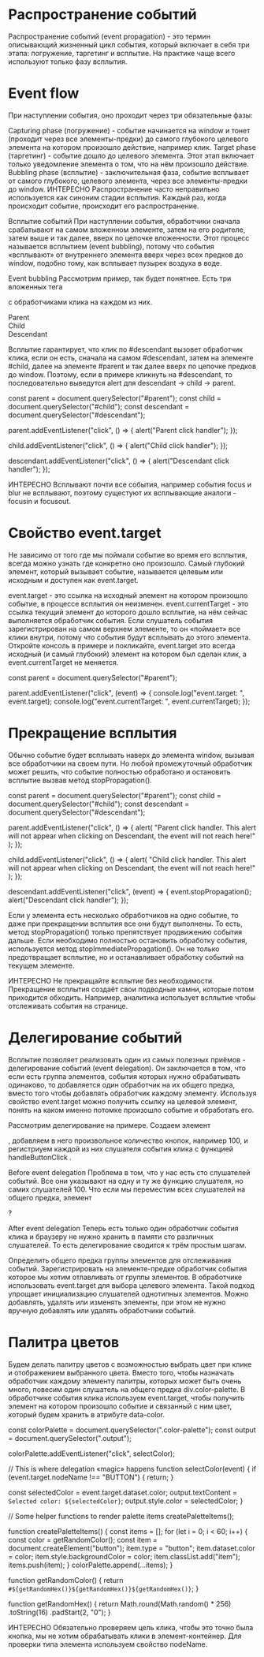 # Распространение событий
Распространение событий (event propagation) - это термин описывающий жизненный цикл события, который включает в себя три этапа: погружение, таргетинг и всплытие. На практике чаще всего используют только фазу всплытия.

# Event flow
При наступлении события, оно проходит через три обязательные фазы:

Capturing phase (погружение) - событие начинается на window и тонет (проходит через все элементы-предки) до самого глубокого целевого элемента на котором произошло действие, например клик.
Target phase (таргетинг) - событие дошло до целевого элемента. Этот этап включает только уведомление элемента о том, что на нём произошло действие.
Bubbling phase (всплытие) - заключительная фаза, событие всплывает от самого глубокого, целевого элемента, через все элементы-предки до window.
ИНТЕРЕСНО
Распространение часто неправильно используется как синоним стадии всплытия. Каждый раз, когда происходит событие, происходит его распространение.

Всплытие событий
При наступлении события, обработчики сначала срабатывают на самом вложенном элементе, затем на его родителе, затем выше и так далее, вверх по цепочке вложенности. Этот процесс называется всплытием (event bubbling), потому что события «всплывают» от внутреннего элемента вверх через всех предков до window, подобно тому, как всплывает пузырек воздуха в воде.

Event bubbling
Рассмотрим пример, так будет понятнее. Есть три вложенных тега <div> с обработчиками клика на каждом из них.

<div id="parent">
  Parent
  <div id="child">
    Child
    <div id="descendant">Descendant</div>
  </div>
</div>

Всплытие гарантирует, что клик по #descendant вызовет обработчик клика, если он есть, сначала на самом #descendant, затем на элементе #child, далее на элементе #parent и так далее вверх по цепочке предков до window. Поэтому, если в примере кликнуть на #descendant, то последовательно выведутся alert для descendant → child → parent.

const parent = document.querySelector("#parent");
const child = document.querySelector("#child");
const descendant = document.querySelector("#descendant");

parent.addEventListener("click", () => {
  alert("Parent click handler");
});

child.addEventListener("click", () => {
  alert("Child click handler");
});

descendant.addEventListener("click", () => {
  alert("Descendant click handler");
});


ИНТЕРЕСНО
Всплывают почти все события, например события focus и blur не всплывают, поэтому сущестуют их всплывающие аналоги - focusin и focusout.

# Свойство event.target
Не зависимо от того где мы поймали событие во время его всплытия, всегда можно узнать где конкретно оно произошло. Самый глубокий элемент, который вызывает событие, называется целевым или исходным и доступен как event.target.

event.target - это ссылка на исходный элемент на котором произошло событие, в процессе всплытия он неизменен.
event.currentTarget - это ссылка текущий элемент до которого дошло всплытие, на нём сейчас выполняется обработчик события.
Если слушатель события зарегистрирован на самом верхнем элементе, то он «поймает» все клики внутри, потому что события будут всплывать до этого элемента. Откройте консоль в примере и покликайте, event.target это всегда исходный (и самый глубокий) элемент на котором был сделан клик, а event.currentTarget не меняется.

const parent = document.querySelector("#parent");

parent.addEventListener("click", (event) => {
  console.log("event.target: ", event.target);
  console.log("event.currentTarget: ", event.currentTarget);
});


# Прекращение всплытия
Обычно событие будет всплывать наверх до элемента window, вызывая все обработчики на своем пути. Но любой промежуточный обработчик может решить, что событие полностью обработано и остановить всплытие вызвав метод stopPropagation().

const parent = document.querySelector("#parent");
const child = document.querySelector("#child");
const descendant = document.querySelector("#descendant");

parent.addEventListener("click", () => {
  alert(
    "Parent click handler. This alert will not appear when clicking on Descendant, the event will not reach here!"
  );
});

child.addEventListener("click", () => {
  alert(
    "Child click handler. This alert will not appear when clicking on Descendant, the event will not reach here!"
  );
});

descendant.addEventListener("click", (event) => {
  event.stopPropagation();
  alert("Descendant click handler");
});


Если у элемента есть несколько обработчиков на одно событие, то даже при прекращении всплытия все они будут выполнены. То есть, метод stopPropagation() только препятствует продвижению события дальше. Если необходимо полностью остановить обработку события, используется метод stopImmediatePropagation(). Он не только предотвращает всплытие, но и останавливает обработку событий на текущем элементе.

ИНТЕРЕСНО
Не прекращайте всплытие без необходимости. Прекращение всплытия создаёт свои подводные камни, которые потом приходится обходить. Например, аналитика использует всплытие чтобы отслеживать события на странице.

# Делегирование событий
Всплытие позволяет реализовать один из самых полезных приёмов - делегирование событий (event delegation). Он заключается в том, что если есть группа элементов, события которых нужно обрабатывать одинаково, то добавляется один обработчик на их общего предка, вместо того чтобы добавлять обработчик каждому элементу. Используя свойство event.target можно получить ссылку на целевой элемент, понять на каком именно потомке произошло событие и обработать его.

Рассмотрим делегирование на примере. Создаем элемент <div>, добавляем в него произвольное количество кнопок, например 100, и регистриуем каждой из них слушателя события клика с функцией handleButtonClick .

Before event delegation
Проблема в том, что у нас есть сто слушателей событий. Все они указывают на одну и ту же функцию слушателя, но самих слушателей 100. Что если мы переместим всех слушателей на общего предка, элемент <div>?

After event delegation
Теперь есть только один обработчик события клика и браузеру не нужно хранить в памяти сто различных слушателей. То есть делегирование сводится к трём простым шагам.

Определить общего предка группы элементов для отслеживания событий.
Зарегистрировать на элементе-предке обработчик события которое мы хотим отлавливать от группы элементов.
В обработчике использовать event.target для выбора целевого элемента.
Такой подход упрощает инициализацию слушателей однотипных элементов. Можно добавлять, удалять или изменять элементы, при этом не нужно вручную добавлять или удалять обработчики событий.

# Палитра цветов
Будем делать палитру цветов с возможностью выбрать цвет при клике и отображением выбранного цвета. Вместо того, чтобы назначать обработчик каждому элементу палитры, которых может быть очень много, повесим один слушатель на общего предка div.color-palette. В обработчике события клика используем event.target, чтобы получить элемент на котором произошло событие и связанный с ним цвет, который будем хранить в атрибуте data-color.

const colorPalette = document.querySelector(".color-palette");
const output = document.querySelector(".output");

colorPalette.addEventListener("click", selectColor);

// This is where delegation «magic» happens
function selectColor(event) {
  if (event.target.nodeName !== "BUTTON") {
    return;
  }

  const selectedColor = event.target.dataset.color;
  output.textContent = `Selected color: ${selectedColor}`;
  output.style.color = selectedColor;
}

// Some helper functions to render palette items
createPaletteItems();

function createPaletteItems() {
  const items = [];
  for (let i = 0; i < 60; i++) {
    const color = getRandomColor();
    const item = document.createElement("button");
    item.type = "button";
    item.dataset.color = color;
    item.style.backgroundColor = color;
    item.classList.add("item");
    items.push(item);
  }
  colorPalette.append(...items);
}

function getRandomColor() {
  return `#${getRandomHex()}${getRandomHex()}${getRandomHex()}`;
}

function getRandomHex() {
  return Math.round(Math.random() * 256)
    .toString(16)
    .padStart(2, "0");
}


ИНТЕРЕСНО
Обязательно проверяем цель клика, чтобы это точно была кнопка, мы не хотим обрабатывать клики в элемент-контейнер. Для проверки типа элемента используем свойство nodeName.